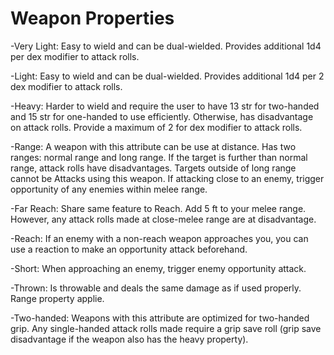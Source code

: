 # Weapon Properties

-Very Light: Easy to wield and can be dual-wielded. Provides additional 1d4 per dex modifier to attack rolls.

-Light: Easy to wield and can be dual-wielded. Provides additional 1d4 per 2 dex modifier to attack rolls.

-Heavy: Harder to wield and require the user to have 13 str for two-handed and 15 str for one-handed to use efficiently. Otherwise, has disadvantage on attack rolls. Provide a maximum of 2 for dex modifier to attack rolls.

-Range: A weapon with this attribute can be use at distance. Has two ranges: normal range and long range. If the target is further than normal range, attack rolls have disadvantages. Targets outside of long range cannot be Attacks using this weapon. If attacking close to an enemy, trigger opportunity of any enemies within melee range.

-Far Reach: Share same feature to Reach. Add 5 ft to your melee range. However, any attack rolls made at close-melee range are at disadvantage.

-Reach: If an enemy with a non-reach weapon approaches you, you can use a reaction to make an opportunity attack beforehand.

-Short: When approaching an enemy, trigger enemy opportunity attack.

-Thrown: Is throwable and deals the same damage as if used properly. Range property applie.

-Two-handed: Weapons with this attribute are optimized for two-handed grip. Any single-handed attack rolls made require a grip save roll (grip save disadvantage if the weapon also has the heavy property).
